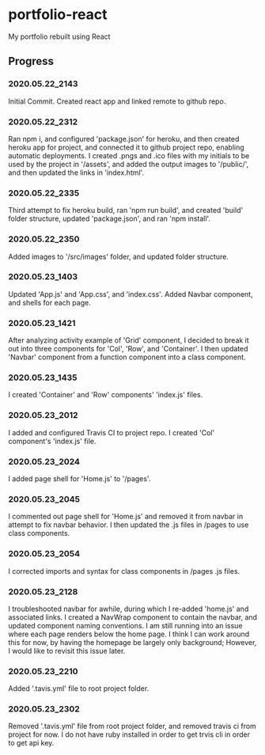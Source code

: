 # portfolio-react

My portfolio rebuilt using React

## Progress

### 2020.05.22_2143

Initial Commit.  Created react app and linked remote to github repo.

### 2020.05.22_2312

Ran npm i, and configured 'package.json' for heroku, and then created heroku app for project, and connected it to github project repo, enabling automatic deployments.  I created .pngs and .ico files with my initials to be used by the project in '/assets', and added the output images to '/public/', and then updated the links in 'index.html'.

### 2020.05.22_2335

Third attempt to fix heroku build, ran 'npm run build', and created 'build' folder structure, updated 'package.json', and ran 'npm install'.

### 2020.05.22_2350

Added images to '/src/images' folder, and updated folder structure.

### 2020.05.23_1403

Updated 'App.js' and 'App.css', and 'index.css'.  Added Navbar component, and shells for each page.

### 2020.05.23_1421

After analyzing activity example of 'Grid' component, I decided to break it out into three components for 'Col', 'Row', and 'Container'.  I then updated 'Navbar' component from a function component into a class component.

### 2020.05.23_1435

I created 'Container' and 'Row' components' 'index.js' files.

### 2020.05.23_2012

I added and configured Travis CI to project repo. I created 'Col' component's 'index.js' file.

### 2020.05.23_2024

I added page shell for 'Home.js' to '/pages'.

### 2020.05.23_2045

I commented out page shell for 'Home.js' and removed it from navbar in attempt to fix navbar behavior.  I then updated the .js files in /pages to use class components.

### 2020.05.23_2054

I corrected imports and syntax for class components in /pages .js files.

### 2020.05.23_2128

I troubleshooted navbar for awhile, during which I re-added 'home.js' and associated links.  I created a NavWrap component to contain the navbar, and updated component naming conventions.  I am still running into an issue where each page renders below the home page.  I think I can work around this for now, by having the homepage be largely only background; However, I would like to revisit this issue later.  

### 2020.05.23_2210

Added '.tavis.yml' file to root project folder.

### 2020.05.23_2302

Removed '.tavis.yml' file from root project folder, and removed travis ci from project for now.  I do not have ruby installed in order to get trvis cli in order to get api key.
